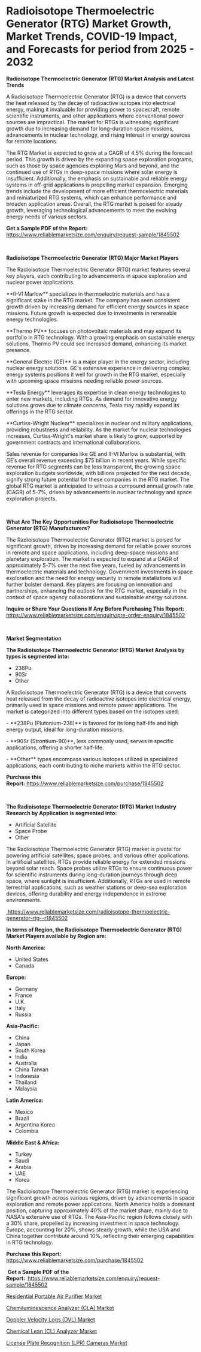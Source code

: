 <p><h1>Radioisotope Thermoelectric Generator (RTG) Market Growth, Market Trends, COVID-19 Impact, and Forecasts for period from 2025 - 2032</h1></p><p><strong>Radioisotope Thermoelectric Generator (RTG) Market Analysis and Latest Trends</strong></p>
<p><p>A Radioisotope Thermoelectric Generator (RTG) is a device that converts the heat released by the decay of radioactive isotopes into electrical energy, making it invaluable for providing power to spacecraft, remote scientific instruments, and other applications where conventional power sources are impractical. The market for RTGs is witnessing significant growth due to increasing demand for long-duration space missions, advancements in nuclear technology, and rising interest in energy sources for remote locations.</p><p>The RTG Market is expected to grow at a CAGR of 4.5% during the forecast period. This growth is driven by the expanding space exploration programs, such as those by space agencies exploring Mars and beyond, and the continued use of RTGs in deep-space missions where solar energy is insufficient. Additionally, the emphasis on sustainable and reliable energy systems in off-grid applications is propelling market expansion. Emerging trends include the development of more efficient thermoelectric materials and miniaturized RTG systems, which can enhance performance and broaden application areas. Overall, the RTG market is poised for steady growth, leveraging technological advancements to meet the evolving energy needs of various sectors.</p></p>
<p><strong>Get a Sample PDF of the Report:&nbsp;</strong> <a href="https://www.reliablemarketsize.com/enquiry/request-sample/1845502?utm_campaign=1845&utm_medium=2&utm_source=Github&utm_content=ia&utm_term=12042025&utm_id=radioisotope-thermoelectric-generator-rtg">https://www.reliablemarketsize.com/enquiry/request-sample/1845502</a></p>
<p>&nbsp;</p>
<p><strong>Radioisotope Thermoelectric Generator (RTG) Major Market Players</strong></p>
<p><p>The Radioisotope Thermoelectric Generator (RTG) market features several key players, each contributing to advancements in space exploration and nuclear power applications. </p><p>**II-VI Marlow** specializes in thermoelectric materials and has a significant stake in the RTG market. The company has seen consistent growth driven by increasing demand for efficient energy sources in space missions. Future growth is expected due to investments in renewable energy technologies.</p><p>**Thermo PV** focuses on photovoltaic materials and may expand its portfolio in RTG technology. With a growing emphasis on sustainable energy solutions, Thermo PV could see increased demand, enhancing its market presence.</p><p>**General Electric (GE)** is a major player in the energy sector, including nuclear energy solutions. GE's extensive experience in delivering complex energy systems positions it well for growth in the RTG market, especially with upcoming space missions needing reliable power sources.</p><p>**Tesla Energy** leverages its expertise in clean energy technologies to enter new markets, including RTGs. As demand for innovative energy solutions grows due to climate concerns, Tesla may rapidly expand its offerings in the RTG sector.</p><p>**Curtiss-Wright Nuclear** specializes in nuclear and military applications, providing robustness and reliability. As the market for nuclear technologies increases, Curtiss-Wright's market share is likely to grow, supported by government contracts and international collaborations.</p><p>Sales revenue for companies like GE and II-VI Marlow is substantial, with GE’s overall revenue exceeding $75 billion in recent years. While specific revenue for RTG segments can be less transparent, the growing space exploration budgets worldwide, with billions projected for the next decade, signify strong future potential for these companies in the RTG market. The global RTG market is anticipated to witness a compound annual growth rate (CAGR) of 5-7%, driven by advancements in nuclear technology and space exploration projects.</p></p>
<p>&nbsp;</p>
<p><strong>What Are The Key Opportunities For Radioisotope Thermoelectric Generator (RTG) Manufacturers?</strong></p>
<p><p>The Radioisotope Thermoelectric Generator (RTG) market is poised for significant growth, driven by increasing demand for reliable power sources in remote and space applications, including deep-space missions and planetary exploration. The market is expected to expand at a CAGR of approximately 5-7% over the next five years, fueled by advancements in thermoelectric materials and technology. Government investments in space exploration and the need for energy security in remote installations will further bolster demand. Key players are focusing on innovation and partnerships, enhancing the outlook for the RTG market, especially in the context of space agency collaborations and sustainable energy solutions.</p></p>
<p><strong>Inquire or Share Your Questions If Any Before Purchasing This Report:</strong> <a href="https://www.reliablemarketsize.com/enquiry/pre-order-enquiry/1845502?utm_campaign=1845&utm_medium=2&utm_source=Github&utm_content=ia&utm_term=12042025&utm_id=radioisotope-thermoelectric-generator-rtg">https://www.reliablemarketsize.com/enquiry/pre-order-enquiry/1845502</a></p>
<p>&nbsp;</p>
<p><strong>Market Segmentation</strong></p>
<p><strong>The Radioisotope Thermoelectric Generator (RTG) Market Analysis by types is segmented into:</strong></p>
<p><ul><li>238Pu</li><li>90Sr</li><li>Other</li></ul></p>
<p><p>A Radioisotope Thermoelectric Generator (RTG) is a device that converts heat released from the decay of radioactive isotopes into electrical energy, primarily used in space missions and remote power applications. The market is categorized into different types based on the isotopes used: </p><p>- **238Pu (Plutonium-238)** is favored for its long half-life and high energy output, ideal for long-duration missions.</p><p>- **90Sr (Strontium-90)**, less commonly used, serves in specific applications, offering a shorter half-life.</p><p>- **Other** types encompass various isotopes utilized in specialized applications, each contributing to niche markets within the RTG sector.</p></p>
<p><strong>Purchase this Report:&nbsp;</strong><a href="https://www.reliablemarketsize.com/purchase/1845502?utm_campaign=1845&utm_medium=2&utm_source=Github&utm_content=ia&utm_term=12042025&utm_id=radioisotope-thermoelectric-generator-rtg">https://www.reliablemarketsize.com/purchase/1845502</a></p>
<p>&nbsp;</p>
<p><strong>The Radioisotope Thermoelectric Generator (RTG) Market Industry Research by Application is segmented into:</strong></p>
<p><ul><li>Artificial Satellite</li><li>Space Probe</li><li>Other</li></ul></p>
<p><p>The Radioisotope Thermoelectric Generator (RTG) market is pivotal for powering artificial satellites, space probes, and various other applications. In artificial satellites, RTGs provide reliable energy for extended missions beyond solar reach. Space probes utilize RTGs to ensure continuous power for scientific instruments during long-duration journeys through deep space, where sunlight is insufficient. Additionally, RTGs are used in remote terrestrial applications, such as weather stations or deep-sea exploration devices, offering durability and energy independence in extreme environments.</p></p>
<p><a href="https://www.reliablemarketsize.com/radioisotope-thermoelectric-generator-rtg--r1845502?utm_campaign=1845&utm_medium=2&utm_source=Github&utm_content=ia&utm_term=12042025&utm_id=radioisotope-thermoelectric-generator-rtg">&nbsp;https://www.reliablemarketsize.com/radioisotope-thermoelectric-generator-rtg--r1845502</a></p>
<p><strong>In terms of Region, the Radioisotope Thermoelectric Generator (RTG) Market Players available by Region are:</strong></p>
<p>
    <p> <strong> North America: </strong>
        <ul>
            <li>United States</li>
            <li>Canada</li>
        </ul>
        </p> 
    <p> <strong> Europe: </strong>
        <ul>
            <li>Germany</li>
            <li>France</li>
            <li>U.K.</li>
            <li>Italy</li>
            <li>Russia</li>
        </ul>
        </p> 
    <p> <strong> Asia-Pacific: </strong>
        <ul>
            <li>China</li>
            <li>Japan</li>
            <li>South Korea</li>
            <li>India</li>
            <li>Australia</li>
            <li>China Taiwan</li>
            <li>Indonesia</li>
            <li>Thailand</li>
            <li>Malaysia</li>
        </ul>
        </p> 
    <p> <strong> Latin America: </strong>
        <ul>
            <li>Mexico</li>
            <li>Brazil</li>
            <li>Argentina Korea</li>
            <li>Colombia</li>
        </ul>
        </p> 
    <p> <strong> Middle East & Africa: </strong>
        <ul>
            <li>Turkey</li>
            <li>Saudi</li>
            <li>Arabia</li>
            <li>UAE</li>
            <li>Korea</li>
        </ul>
    </p>
    </p>
<p><p>The Radioisotope Thermoelectric Generator (RTG) market is experiencing significant growth across various regions, driven by advancements in space exploration and remote power applications. North America holds a dominant position, capturing approximately 40% of the market share, mainly due to NASA's extensive use of RTGs. The Asia-Pacific region follows closely with a 30% share, propelled by increasing investment in space technology. Europe, accounting for 20%, shows steady growth, while the USA and China together contribute around 10%, reflecting their emerging capabilities in RTG technology.</p></p>
<p><strong>Purchase this Report: </strong><a href="https://www.reliablemarketsize.com/purchase/1845502?utm_campaign=1845&utm_medium=2&utm_source=Github&utm_content=ia&utm_term=12042025&utm_id=radioisotope-thermoelectric-generator-rtg">https://www.reliablemarketsize.com/purchase/1845502</a></p>
<p>&nbsp;<strong>Get a Sample PDF of the Report:&nbsp;&nbsp;</strong><a href="https://www.reliablemarketsize.com/enquiry/request-sample/1845502?utm_campaign=1845&utm_medium=2&utm_source=Github&utm_content=ia&utm_term=12042025&utm_id=radioisotope-thermoelectric-generator-rtg">https://www.reliablemarketsize.com/enquiry/request-sample/1845502</a></p>
<p><strong></strong></p>
<p><p><a href="https://github.com/dagnewopus/Market-Research-Report-List-1/blob/main/residential-portable-air-purifier-market.md?utm_campaign=1845&utm_medium=2&utm_source=Github&utm_content=ia&utm_term=12042025&utm_id=radioisotope-thermoelectric-generator-rtg">Residential Portable Air Purifier Market</a></p><p><a href="https://github.com/papnider/Market-Research-Report-List-1/blob/main/chemiluminescence-analyzer-cla-market.md?utm_campaign=1845&utm_medium=2&utm_source=Github&utm_content=ia&utm_term=12042025&utm_id=radioisotope-thermoelectric-generator-rtg">Chemiluminescence Analyzer (CLA) Market</a></p><p><a href="https://github.com/naanaafranxu/Market-Research-Report-List-1/blob/main/doppler-velocity-logs-dvl-market.md?utm_campaign=1845&utm_medium=2&utm_source=Github&utm_content=ia&utm_term=12042025&utm_id=radioisotope-thermoelectric-generator-rtg">Doppler Velocity Logs (DVL) Market</a></p><p><a href="https://github.com/nyanikumchu/Market-Research-Report-List-1/blob/main/chemical-lean-cl-analyzer-market.md?utm_campaign=1845&utm_medium=2&utm_source=Github&utm_content=ia&utm_term=12042025&utm_id=radioisotope-thermoelectric-generator-rtg">Chemical Lean (CL) Analyzer Market</a></p><p><a href="https://github.com/suebabuhai/Market-Research-Report-List-1/blob/main/license-plate-recognition-lpr-cameras-market.md?utm_campaign=1845&utm_medium=2&utm_source=Github&utm_content=ia&utm_term=12042025&utm_id=radioisotope-thermoelectric-generator-rtg">License Plate Recognition (LPR) Cameras Market</a></p></p>